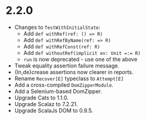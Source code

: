 # 2.2.0

* Changes to `TestWithInitialState`:
  * Add `def withRef(ref: () => R)`
  * Add `def withRefByName(ref: => R)`
  * Add `def withRefConst(ref: R)`
  * Add `def withoutRef(implicit ev: Unit =:= R)`
  * `run` is now deprecated - use one of the above
* Tweak equality assertion failure message.
* {In,de}crease assertions now clearer in reports.
* Rename `Recover[E]` typeclass to `Attempt[E]`
* Add a cross-compiled `DomZipperModule`.
* Add a Selenium-based DomZipper.
* Upgrade Cats        to 1.1.0.
* Upgrade Scalaz      to 7.2.21.
* Upgrade ScalaJs DOM to 0.9.5.
